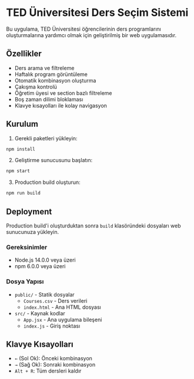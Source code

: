 # TED Üniversitesi Ders Seçim Sistemi

Bu uygulama, TED Üniversitesi öğrencilerinin ders programlarını oluşturmalarına yardımcı olmak için geliştirilmiş bir web uygulamasıdır.

## Özellikler

- Ders arama ve filtreleme
- Haftalık program görüntüleme
- Otomatik kombinasyon oluşturma
- Çakışma kontrolü
- Öğretim üyesi ve section bazlı filtreleme
- Boş zaman dilimi bloklaması
- Klavye kısayolları ile kolay navigasyon

## Kurulum

1. Gerekli paketleri yükleyin:
```bash
npm install
```

2. Geliştirme sunucusunu başlatın:
```bash
npm start
```

3. Production build oluşturun:
```bash
npm run build
```

## Deployment

Production build'i oluşturduktan sonra `build` klasöründeki dosyaları web sunucunuza yükleyin.

### Gereksinimler

- Node.js 14.0.0 veya üzeri
- npm 6.0.0 veya üzeri

### Dosya Yapısı

- `public/` - Statik dosyalar
  - `Courses.csv` - Ders verileri
  - `index.html` - Ana HTML dosyası
- `src/` - Kaynak kodlar
  - `App.jsx` - Ana uygulama bileşeni
  - `index.js` - Giriş noktası

## Klavye Kısayolları

- `←` (Sol Ok): Önceki kombinasyon
- `→` (Sağ Ok): Sonraki kombinasyon
- `Alt + R`: Tüm dersleri kaldır
